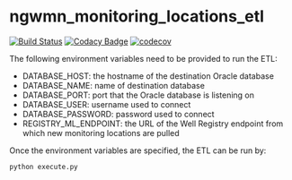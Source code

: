 # ngwmn_monitoring_locations_etl
[![Build Status](https://travis-ci.org/ACWI-SOGW/ngwmn_monitoring_locations_etl.svg?branch=master)](https://travis-ci.org/ACWI-SOGW/ngwmn_monitoring_locations_etl)
[![Codacy Badge](https://app.codacy.com/project/badge/Grade/98c6f382ad93422baf01d75e8df4030f)](https://www.codacy.com/gh/ACWI-SOGW/ngwmn_monitoring_locations_etl/dashboard?utm_source=github.com&amp;utm_medium=referral&amp;utm_content=ACWI-SOGW/ngwmn_monitoring_locations_etl&amp;utm_campaign=Badge_Grade)
[![codecov](https://codecov.io/gh/ACWI-SOGW/ngwmn_monitoring_locations_etl/branch/master/graph/badge.svg)](https://codecov.io/gh/ACWI-SOGW/ngwmn_monitoring_locations_etl)

The following environment variables need to be provided to run the ETL:

*   DATABASE_HOST: the hostname of the destination Oracle database
*   DATABASE_NAME: name of destination database
*   DATABASE_PORT: port that the Oracle database is listening on
*   DATABASE_USER: username used to connect
*   DATABASE_PASSWORD: password used to connect
*   REGISTRY_ML_ENDPOINT: the URL of the Well Registry endpoint from which new monitoring locations are pulled

Once the environment variables are specified, the ETL can be run
by:

```python
python execute.py
```